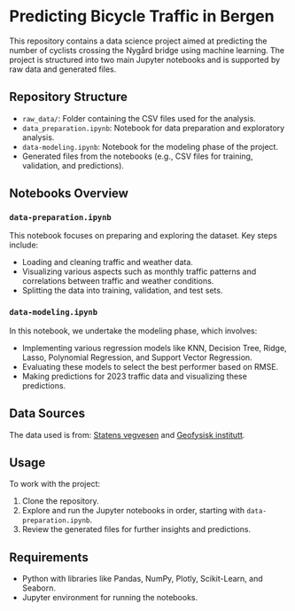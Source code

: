 # Predicting Bicycle Traffic in Bergen

This repository contains a data science project aimed at predicting the number of cyclists crossing the Nygård bridge using machine learning. The project is structured into two main Jupyter notebooks and is supported by raw data and generated files.

## Repository Structure
- `raw_data/`: Folder containing the CSV files used for the analysis.
- `data_preparation.ipynb`: Notebook for data preparation and exploratory analysis.
- `data-modeling.ipynb`: Notebook for the modeling phase of the project.
- Generated files from the notebooks (e.g., CSV files for training, validation, and predictions).

## Notebooks Overview

### `data-preparation.ipynb`
This notebook focuses on preparing and exploring the dataset. Key steps include:
- Loading and cleaning traffic and weather data.
- Visualizing various aspects such as monthly traffic patterns and correlations between traffic and weather conditions.
- Splitting the data into training, validation, and test sets.

### `data-modeling.ipynb`
In this notebook, we undertake the modeling phase, which involves:
- Implementing various regression models like KNN, Decision Tree, Ridge, Lasso, Polynomial Regression, and Support Vector Regression.
- Evaluating these models to select the best performer based on RMSE.
- Making predictions for 2023 traffic data and visualizing these predictions.

## Data Sources
The data used is from: [Statens vegvesen](https://trafikkdata.atlas.vegvesen.no/) and [Geofysisk institutt](https://veret.gfi.uib.no/).

## Usage
To work with the project:
1. Clone the repository.
2. Explore and run the Jupyter notebooks in order, starting with `data-preparation.ipynb`.
3. Review the generated files for further insights and predictions.

## Requirements
- Python with libraries like Pandas, NumPy, Plotly, Scikit-Learn, and Seaborn.
- Jupyter environment for running the notebooks.